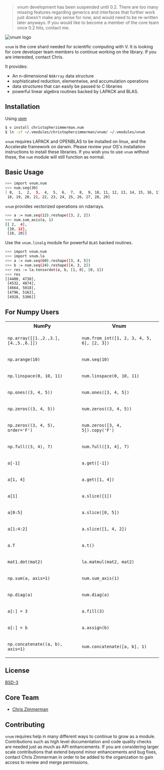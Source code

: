 > vnum development has been suspended until 0.2.  There are too many missing features regarding generics and interfaces that further work just doesn't make any sense for now, and would need to be re-written later anyways.  If you would like to become a member of the core team once 0.2 hits, contact me.

![vnum logo](https://raw.githubusercontent.com/vlang-num/vnum/master/static/logo.png)

`vnum` is the core shard needed for scientific computing with V.  It is looking for core developer team members to continue working on the library.  If you are interested, contact Chris.

It provides:

- An n-dimensional `NdArray` data structure
- sophisticated reduction, elementwise, and accumulation operations
- data structures that can easily be passed to C libraries
- powerful linear algebra routines backed by LAPACK and BLAS.

## Installation

Using [vpm](https://vpm.best/)

```sh
$ v install christopherzimmerman.num
$ ln -sf ~/.vmodules/christopherzimmerman/vnum/ ~/.vmodules/vnum
```

`vnum` requires LAPACK and OPENBLAS to be installed on linux, and the Accelerate framework on darwin.  Please review your OS's installation instructions to install these libraries.  If you wish you to use `vnum` without these, the `num` module will still function as normal.

## Basic Usage

```sh
>>> import vnum.num
>>> num.seq(30)
[ 0,  1,  2,  3,  4,  5,  6,  7,  8,  9, 10, 11, 12, 13, 14, 15, 16, 17,
 18, 19, 20, 21, 22, 23, 24, 25, 26, 27, 28, 29]
```

`vnum` provides vectorized operations on ndarrays.

```sh
>>> a := num.seq(12).reshape([3, 2, 2])
>>> num.sum_axis(a, 1)
[[ 2,  4],
 [10, 12],
 [18, 20]]
```

Use the `vnum.linalg` module for powerful `BLAS` backed routines.

```sh
>>> import vnum.num
>>> import vnum.la
>>> a := num.seq(60).reshape([3, 4, 5])
>>> b := num.seq(24).reshape([4, 3, 2])
>>> res := la.tensordot(a, b, [1, 0], [0, 1])
>>> res
[[4400, 4730],
 [4532, 4874],
 [4664, 5018],
 [4796, 5162],
 [4928, 5306]]
```

## For Numpy Users

<table>
<tr>
    <th>NumPy </th>
    <th>Vnum</th>
</tr>

<tr>
<td>
<code>
np.array([[1.,2.,3.], [4.,5.,6.]])
 </code>
</td>
<td>
<code>
num.from_int([1, 2, 3, 4, 5, 6], [2, 3])
 </code>
</td>
</tr>

<tr>
<td>
<code>
np.arange(10)
 </code>
</td>
<td>
<code>
num.seq(10)
 </code>
</td>
</tr>

<tr>
<td>
<code>
np.linspace(0, 10, 11)
 </code>
</td>
<td>
<code>
num.linspace(0, 10, 11)
 </code>
</td>
</tr>

<tr>
<td>
<code>
np.ones((3, 4, 5))
 </code>
</td>
<td>
<code>
num.ones([3, 4, 5])
 </code>
</td>
</tr>

<tr>
<td>
<code>
np.zeros((3, 4, 5))
 </code>
</td>
<td>
<code>
num.zeros((3, 4, 5))
 </code>
</td>
</tr>

<tr>
<td>
<code>
np.zeros((3, 4, 5), order='F')
 </code>
</td>
<td>
<code>
num.zeros([3, 4, 5]).copy('F')
 </code>
</td>
</tr>

<tr>
<td>
<code>
np.full((3, 4), 7)
 </code>
</td>
<td>
<code>
num.full([3, 4], 7)
 </code>
</td>
</tr>

<tr>
<td>
<code>
a[-1]
 </code>
</td>
<td>
<code>
a.get([-1])
 </code>
</td>
</tr>

<tr>
<td>
<code>
a[1, 4]
 </code>
</td>
<td>
<code>
a.get([1, 4])
 </code>
</td>
</tr>

<tr>
<td>
<code>
a[1]
 </code>
</td>
<td>
<code>
a.slice([1])
 </code>
</td>
</tr>

<tr>
<td>
<code>
a[0:5]
 </code>
</td>
<td>
<code>
a.slice([0, 5])
 </code>
</td>
</tr>

<tr>
<td>
<code>
a[1:4:2]
 </code>
</td>
<td>
<code>
a.slice([1, 4, 2])
 </code>
</td>
</tr>

<tr>
<td>
<code>
a.T
 </code>
</td>
<td>
<code>
a.t()
 </code>
</td>
</tr>

<tr>
<td>
<code>
mat1.dot(mat2)
 </code>
</td>
<td>
<code>
la.matmul(mat2, mat2)
 </code>
</td>
</tr>

<tr>
<td>
<code>
np.sum(a, axis=1)
 </code>
</td>
<td>
<code>
num.sum_axis(1)
 </code>
</td>
</tr>

<tr>
<td>
<code>
np.diag(a)
 </code>
</td>
<td>
<code>
num.diag(a)
 </code>
</td>
</tr>

<tr>
<td>
<code>
a[:] = 3
 </code>
</td>
<td>
<code>
a.fill(3)
 </code>
</td>
</tr>

<tr>
<td>
<code>
a[:] = b
 </code>
</td>
<td>
<code>
a.assign(b)
 </code>
</td>
</tr>

<tr>
<td>
<code>
np.concatenate((a, b), axis=1)
 </code>
</td>
<td>
<code>
num.concatenate([a, b], 1)
 </code>
</td>
</tr>

</table>

## License

[BSD-3](LICENSE)


## Core Team

- [Chris Zimmerman](https://github.com/christopherzimmerman)

Contributing
------------
`vnum` requires help in many different ways to continue to grow as a module.
Contributions such as high level documentation and code quality checks are needed just
as much as API enhancements.  If you are considering larger scale contributions
that extend beyond minor enhancements and bug fixes, contact Chris Zimmerman
in order to be added to the organization to gain access to review and merge
permissions.
